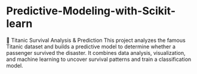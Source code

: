 # Predictive-Modeling-with-Scikit-learn
🚢 Titanic Survival Analysis &amp; Prediction This project analyzes the famous Titanic dataset and builds a predictive model to determine whether a passenger survived the disaster. It combines data analysis, visualization, and machine learning to uncover survival patterns and train a classification model.
